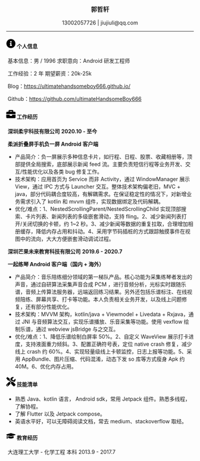  <center>
     <h3>郭哲轩</h3>
     <div>
         <span>
             13002057726
         </span>
         |
         <span>
         	 jiujiuli@qq.com
         </span>
 </center>


** **

#### <img src="assets/info-circle-solid.svg" width="25px"> 个人信息

​	基本信息：男 / 1996 	 									  求职意向：Android 研发工程师

​	工作经验：2 年													 期望薪资：20k-25k

​	Blog：https://ultimatehandsomeboy666.github.io/

​	Github：https://github.com/ultimateHandsomeBoy666

#### <img src="assets/briefcase-solid.svg" width="25px"> 工作经历

​	**深圳柔宇科技有限公司**																					   **2020.10 - 至今**

​	**柔派折叠屏手机负一屏 Android 客户端**

* 产品简介：负一屏展示多种信息卡片，如行程、日程、股票、收藏相册等，顶部提供全局搜索，底部展示新闻 feed 流。主要负责短信行程等业务开发、交互/性能优化以及各类 bug 修复工作。
* 技术架构：应用首页为 Service 而非 Activity，通过 WindowManager 展示 View，通过 IPC 方式与 Launcher 交互。整体技术架构偏老旧，MVC + java，部分代码耦合度较高，有解耦需求。在保证稳定性的情况下，对新增业务需求引入了 kotlin 和 mvvm 组件，实现数据绑定及代码解耦。
* 优化/难点：1、NestedScrollingParent/NestedScrollingChild 实现顶部搜索、卡片列表、新闻列表的多级嵌套滑动，支持 fling。2、减少新闻列表打开/关闭切换的卡顿，约 1~2 秒。3、减少新闻等数据的重复拉取，合理增加相册缓存，降低内存占用和抖动。4、采用字节码插桩的方式跟踪触摸事件在视图中的流向，大大方便嵌套滑动调试过程。

​	**深圳芒果未来教育科技有限公司**											                            **2019.6 - 2020.7**

​	**一起练琴 Android 客户端（国内 + 海外）**

- 产品简介：音乐陪练细分领域的第一梯队产品。核心功能为采集练琴者发出的声音，通过自研算法采集声音合成 PCM ，进行音频分析，光标实时跟随乐谱，音频上传算法服务器，远端返回练习结果。另外还包括乐谱标注、在线视频陪练、屏幕共享、打卡等功能。本人负责相关业务开发，以及线上问题修复，还有部分性能优化。
- 技术架构：MVVM 架构，kotlin/java + Viewmodel + Livedata + Rxjava，通过 JNI 与音频算法交互，实现乐谱播放、乐音采集等功能。使用 vexflow 绘制乐谱，通过 webview jsBridge 与之交互。
- 优化/难点：1、降低乐谱绘制白屏率 50%。2、自定义 WaveView 展示打卡进度，支持液面重力倾斜。3、配置正确符号表，定位 native crash 修复，减少线上 crash 约 60%。4、实现轻量级线上卡顿监控，日志上报等功能。5、采用 AppBundle、图片压缩、代码混淆，动态下发 so 库等方式瘦身 Apk 约 40M。6、优化内存占用。

#### <img src="assets/tools-solid.svg" width="25px"> 技能清单

* 熟悉 Java、kotlin 语言， Android sdk，常用 Jetpack 组件。熟悉多线程，了解协程。
* 了解 Flutter 以及 Jetpack compose。
* 英语水平好，可以无障碍阅读文档，常去 medium、stackoverflow 取经。

#### <img src="assets/graduation-cap-solid.svg" width="25px"> 教育经历

​	大连理工大学 - 化学工程  本科																		 2013.9 - 2017.7

